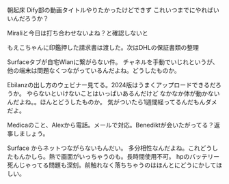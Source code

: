 朝起床
Dify部の動画タイトルやりたかったけどできず
これいつまでにやればいいんだろうか？

Miraliと今日は打ち合わせないよね？と確認しないと

もえこちゃんに印鑑押した請求書は渡した。次はDHLの保証書類の整理

Surfaceタブが自宅Wlanに繋がらない件。
チャネルを手動でいじれというが、他の端末は問題なくつながっているんだよね。どうしたものか。

Ebilanzの出し方のウェビナー見てる。2024版はうまくアップロードできるだろうか。
やらないといけないことはいっぱいあるんだけど
なかなか体が動かないんだよね。。ほんとどうしたものか。
気がついたら1週間経ってるんだもんダメだよ。

Medicaのこと、Alexから電話。メールで対応。Benediktが会いたがってる？返事しましょう。

Surface からネットつながらないもんだい。
多分相性なんだよね。これどうしたもんかしら。熱で画面がいっちゃうのも。長時間使用不可。
hpのバッテリー死んじゃってる問題も深刻。前触れなく落ちちゃうのはほんとにどうにかしてほしい。